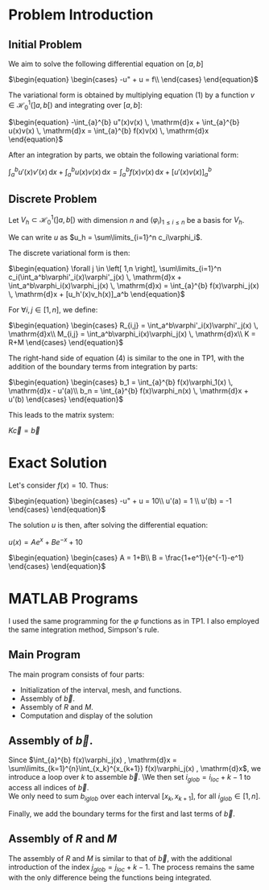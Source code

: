# Problem Introduction

## Initial Problem

We aim to solve the following differential equation on $\left[a,b\right]$

$`\begin{equation} \begin{cases} -u" + u = f\\ \end{cases} \end{equation}`$

The variational form is obtained by multiplying equation (1) by a function $v \in \mathcal{H}_0^1(\left]a,b\right[)$ and integrating over $\left[a,b\right]$:

$`\begin{equation} -\int_{a}^{b} u"(x)v(x) \, \mathrm{d}x + \int_{a}^{b} u(x)v(x) \, \mathrm{d}x = \int_{a}^{b} f(x)v(x) \, \mathrm{d}x \end{equation}`$

After an integration by parts, we obtain the following variational form:

$`\begin{equation} \int_{a}^{b} u'(x)v'(x) \, \mathrm{d}x + \int_{a}^{b} u(x)v(x) \, \mathrm{d}x = \int_{a}^{b} f(x)v(x) \, \mathrm{d}x + [u'(x)v(x)]_a^b \end{equation}`$

## Discrete Problem

Let $`V_h \subset \mathcal{H}_0^1(\left]a,b\right[)`$ with dimension $n$ and $(\varphi_i)_{1\leq i\leq n}$ be a basis for $V_h$.

We can write $u$ as $u_h = \sum\limits_{i=1}^n c_i\varphi_i$.

The discrete variational form is then:

$`\begin{equation} \forall j \in \left[ 1,n \right], \sum\limits_{i=1}^n c_i(\int_a^b\varphi'_i(x)\varphi'_j(x) \, \mathrm{d}x + \int_a^b\varphi_i(x)\varphi_j(x) \, \mathrm{d}x) = \int_{a}^{b} f(x)\varphi_j(x) \, \mathrm{d}x + [u_h'(x)v_h(x)]_a^b \end{equation}`$

For $\forall i,j \in \left[ 1,n \right]$, we define:

$`\begin{equation} \begin{cases} R_{i,j} = \int_a^b\varphi'_i(x)\varphi'_j(x) \, \mathrm{d}x\\ M_{i,j} = \int_a^b\varphi_i(x)\varphi_j(x) \, \mathrm{d}x\\ K = R+M \end{cases} \end{equation}`$

The right-hand side of equation (4) is similar to the one in TP1, with the addition of the boundary terms from integration by parts:

$`\begin{equation} \begin{cases} b_1 = \int_{a}^{b} f(x)\varphi_1(x) \, \mathrm{d}x - u'(a)\\ b_n = \int_{a}^{b} f(x)\varphi_n(x) \, \mathrm{d}x + u'(b) \end{cases} \end{equation}`$

This leads to the matrix system:

$\begin{equation} K\vec{c} = \vec{b} \end{equation}$

# Exact Solution

Let's consider $f(x) = 10$. Thus:

$`\begin{equation} \begin{cases} -u" + u = 10\\ u'(a) = 1 \\ u'(b) = -1 \end{cases} \end{equation}`$

The solution $u$ is then, after solving the differential equation:

$`\begin{equation} u(x) = Ae^x + Be^{-x} + 10 \end{equation}`$

$`\begin{equation} \begin{cases} A = 1+B\\ B = \frac{1+e^1}{e^{-1}-e^1} \end{cases} \end{equation}`$

# MATLAB Programs

I used the same programming for the $\varphi$ functions as in TP1. I also employed the same integration method, Simpson's rule.

## Main Program

The main program consists of four parts:

- Initialization of the interval, mesh, and functions.
- Assembly of $\vec{b}$.
- Assembly of $R$ and $M$.
- Computation and display of the solution

## Assembly of $`\vec{b}`$.

Since $\int_{a}^{b} f(x)\varphi_j(x) , \mathrm{d}x = \sum\limits_{k=1}^{n}\int_{x_k}^{x_{k+1}} f(x)\varphi_j(x) , \mathrm{d}x$, we introduce a loop over $k$ to assemble $\vec{b}$. \We then set $i_{glob} = i_{loc}+k-1$ to access all indices of $\vec{b}$.\
We only need to sum $b_{iglob}$ over each interval $\left[x_{k},x_{k+1}\right]$, for all $i_{glob} \in \left[ 1,n \right]$.

Finally, we add the boundary terms for the first and last terms of $\vec{b}$.

## Assembly of $R$ and $M$

The assembly of $R$ and $M$ is similar to that of $\vec{b}$, with the additional introduction of the index $j_{glob} = j_{loc}+k-1$. The process remains the same with the only difference being the functions being integrated.
